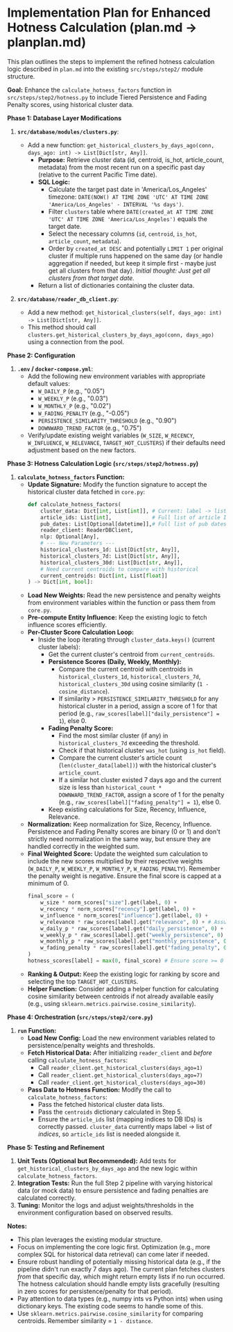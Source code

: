 # Implementation Plan for Enhanced Hotness Calculation (plan.md -> planplan.md)

This plan outlines the steps to implement the refined hotness calculation logic described in `plan.md` into the existing `src/steps/step2/` module structure.

**Goal:** Enhance the `calculate_hotness_factors` function in `src/steps/step2/hotness.py` to include Tiered Persistence and Fading Penalty scores, using historical cluster data.

**Phase 1: Database Layer Modifications**

1.  **`src/database/modules/clusters.py`**:

    - Add a new function: `get_historical_clusters_by_days_ago(conn, days_ago: int) -> List[Dict[str, Any]]`.
      - **Purpose:** Retrieve cluster data (id, centroid, is_hot, article_count, metadata) from the most recent run on a specific past day (relative to the current Pacific Time date).
      - **SQL Logic:**
        - Calculate the target past date in 'America/Los_Angeles' timezone: `DATE(NOW() AT TIME ZONE 'UTC' AT TIME ZONE 'America/Los_Angeles' - INTERVAL '%s days')`.
        - Filter `clusters` table where `DATE(created_at AT TIME ZONE 'UTC' AT TIME ZONE 'America/Los_Angeles')` equals the target date.
        - Select the necessary columns (`id`, `centroid`, `is_hot`, `article_count`, `metadata`).
        - Order by `created_at DESC` and potentially `LIMIT 1` per original cluster if multiple runs happened on the same day (or handle aggregation if needed, but keep it simple first - maybe just get all clusters from that day). _Initial thought: Just get all clusters from that target date._
      - Return a list of dictionaries containing the cluster data.

2.  **`src/database/reader_db_client.py`**:
    - Add a new method: `get_historical_clusters(self, days_ago: int) -> List[Dict[str, Any]]`.
    - This method should call `clusters.get_historical_clusters_by_days_ago(conn, days_ago)` using a connection from the pool.

**Phase 2: Configuration**

1.  **`.env` / `docker-compose.yml`**:
    - Add the following new environment variables with appropriate default values:
      - `W_DAILY_P` (e.g., "0.05")
      - `W_WEEKLY_P` (e.g., "0.03")
      - `W_MONTHLY_P` (e.g., "0.02")
      - `W_FADING_PENALTY` (e.g., "-0.05")
      - `PERSISTENCE_SIMILARITY_THRESHOLD` (e.g., "0.90")
      - `DOWNWARD_TREND_FACTOR` (e.g., "0.75")
    - Verify/update existing weight variables (`W_SIZE`, `W_RECENCY`, `W_INFLUENCE`, `W_RELEVANCE`, `TARGET_HOT_CLUSTERS`) if their defaults need adjustment based on the new factors.

**Phase 3: Hotness Calculation Logic (`src/steps/step2/hotness.py`)**

1.  **`calculate_hotness_factors` Function:**
    - **Update Signature:** Modify the function signature to accept the historical cluster data fetched in `core.py`:
      ```python
      def calculate_hotness_factors(
          cluster_data: Dict[int, List[int]], # Current: label -> list of article indices
          article_ids: List[int],             # Full list of article IDs corresponding to indices
          pub_dates: List[Optional[datetime]],# Full list of pub dates
          reader_client: ReaderDBClient,
          nlp: Optional[Any],
          # --- New Parameters ---
          historical_clusters_1d: List[Dict[str, Any]],
          historical_clusters_7d: List[Dict[str, Any]],
          historical_clusters_30d: List[Dict[str, Any]],
          # Need current centroids to compare with historical
          current_centroids: Dict[int, List[float]]
      ) -> Dict[int, bool]:
      ```
    - **Load New Weights:** Read the new persistence and penalty weights from environment variables within the function or pass them from `core.py`.
    - **Pre-compute Entity Influence:** Keep the existing logic to fetch influence scores efficiently.
    - **Per-Cluster Score Calculation Loop:**
      - Inside the loop iterating through `cluster_data.keys()` (current cluster labels):
        - Get the current cluster's centroid from `current_centroids`.
        - **Persistence Scores (Daily, Weekly, Monthly):**
          - Compare the current centroid with centroids in `historical_clusters_1d`, `historical_clusters_7d`, `historical_clusters_30d` using cosine similarity (`1 - cosine_distance`).
          - If similarity > `PERSISTENCE_SIMILARITY_THRESHOLD` for any historical cluster in a period, assign a score of 1 for that period (e.g., `raw_scores[label]["daily_persistence"] = 1`), else 0.
        - **Fading Penalty Score:**
          - Find the most similar cluster (if any) in `historical_clusters_7d` exceeding the threshold.
          - Check if that historical cluster `was_hot` (using `is_hot` field).
          - Compare the current cluster's article count (`len(cluster_data[label])`) with the historical cluster's `article_count`.
          - If a similar hot cluster existed 7 days ago and the current size is less than `historical_count * DOWNWARD_TREND_FACTOR`, assign a score of 1 for the penalty (e.g., `raw_scores[label]["fading_penalty"] = 1`), else 0.
        - Keep existing calculations for Size, Recency, Influence, Relevance.
    - **Normalization:** Keep normalization for Size, Recency, Influence. Persistence and Fading Penalty scores are binary (0 or 1) and don't strictly need normalization in the same way, but ensure they are handled correctly in the weighted sum.
    - **Final Weighted Score:** Update the weighted sum calculation to include the new scores multiplied by their respective weights (`W_DAILY_P`, `W_WEEKLY_P`, `W_MONTHLY_P`, `W_FADING_PENALTY`). Remember the penalty weight is negative. Ensure the final score is capped at a minimum of 0.
      ```python
      final_score = (
          w_size * norm_scores["size"].get(label, 0) +
          w_recency * norm_scores["recency"].get(label, 0) +
          w_influence * norm_scores["influence"].get(label, 0) +
          w_relevance * raw_scores[label].get("relevance", 0) + # Assuming relevance is 0/1
          w_daily_p * raw_scores[label].get("daily_persistence", 0) +
          w_weekly_p * raw_scores[label].get("weekly_persistence", 0) +
          w_monthly_p * raw_scores[label].get("monthly_persistence", 0) +
          w_fading_penalty * raw_scores[label].get("fading_penalty", 0) # Penalty weight is negative
      )
      hotness_scores[label] = max(0, final_score) # Ensure score >= 0
      ```
    - **Ranking & Output:** Keep the existing logic for ranking by score and selecting the top `TARGET_HOT_CLUSTERS`.
    - **Helper Function:** Consider adding a helper function for calculating cosine similarity between centroids if not already available easily (e.g., using `sklearn.metrics.pairwise.cosine_similarity`).

**Phase 4: Orchestration (`src/steps/step2/core.py`)**

1.  **`run` Function:**
    - **Load New Config:** Load the new environment variables related to persistence/penalty weights and thresholds.
    - **Fetch Historical Data:** After initializing `reader_client` and _before_ calling `calculate_hotness_factors`:
      - Call `reader_client.get_historical_clusters(days_ago=1)`
      - Call `reader_client.get_historical_clusters(days_ago=7)`
      - Call `reader_client.get_historical_clusters(days_ago=30)`
    - **Pass Data to Hotness Function:** Modify the call to `calculate_hotness_factors`:
      - Pass the fetched historical cluster data lists.
      - Pass the `centroids` dictionary calculated in Step 5.
      - Ensure the `article_ids` list (mapping indices to DB IDs) is correctly passed. `cluster_data` currently maps label -> list of _indices_, so `article_ids` list is needed alongside it.

**Phase 5: Testing and Refinement**

1.  **Unit Tests (Optional but Recommended):** Add tests for `get_historical_clusters_by_days_ago` and the new logic within `calculate_hotness_factors`.
2.  **Integration Tests:** Run the full Step 2 pipeline with varying historical data (or mock data) to ensure persistence and fading penalties are calculated correctly.
3.  **Tuning:** Monitor the logs and adjust weights/thresholds in the environment configuration based on observed results.

**Notes:**

- This plan leverages the existing modular structure.
- Focus on implementing the core logic first. Optimization (e.g., more complex SQL for historical data retrieval) can come later if needed.
- Ensure robust handling of potentially missing historical data (e.g., if the pipeline didn't run exactly 7 days ago). The current plan fetches clusters _from_ that specific day, which might return empty lists if no run occurred. The hotness calculation should handle empty lists gracefully (resulting in zero scores for persistence/penalty for that period).
- Pay attention to data types (e.g., numpy ints vs Python ints) when using dictionary keys. The existing code seems to handle some of this.
- Use `sklearn.metrics.pairwise.cosine_similarity` for comparing centroids. Remember similarity = `1 - distance`.

